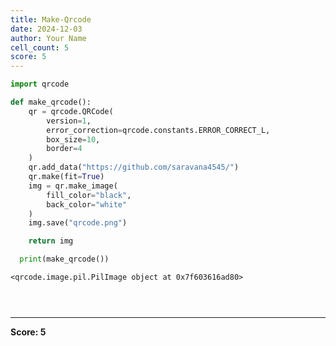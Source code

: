 ```yaml
---
title: Make-Qrcode
date: 2024-12-03
author: Your Name
cell_count: 5
score: 5
---
```


```python
import qrcode
```


```python
def make_qrcode():
    qr = qrcode.QRCode(
        version=1,
        error_correction=qrcode.constants.ERROR_CORRECT_L,
        box_size=10,
        border=4
    )
    qr.add_data("https://github.com/saravana4545/")
    qr.make(fit=True)
    img = qr.make_image(
        fill_color="black",
        back_color="white"
    )
    img.save("qrcode.png")

    return img
```


```python
  print(make_qrcode())
```

    <qrcode.image.pil.PilImage object at 0x7f603616ad80>



```python
    
```


```python

```


---
**Score: 5**
